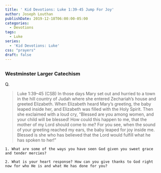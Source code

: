 ```yaml
---
title: ' Kid Devotions: Luke 1:39-45 Jump For Joy'
author: Joseph Louthan
publishDate: 2019-12-18T06:00:00-05:00
categories:
  - Devotions
tags:
  - Luke
series:
  - 'Kid Devotions: Luke'
css: "prayers"
draft: false
---
```


## 

### Westminster Larger Catechism

Q.

>Luke 1:39–45 (CSB) In those days Mary set out and hurried to a town in the hill country of Judah  where she entered Zechariah’s house and greeted Elizabeth.  When Elizabeth heard Mary’s greeting, the baby leaped inside her, and Elizabeth was filled with the Holy Spirit.  Then she exclaimed with a loud cry, “Blessed are you among women, and your child will be blessed!  How could this happen to me, that the mother of my Lord should come to me?  For you see, when the sound of your greeting reached my ears, the baby leaped for joy inside me.  Blessed is she who has believed that the Lord would fulfill what he has spoken to her!” 

```text
1. What are some of the ways you have seen God given you sweet grace and tender mercies?

2. What is your heart response? How can you give thanks to God right now for who He is and what He has done for you?
```